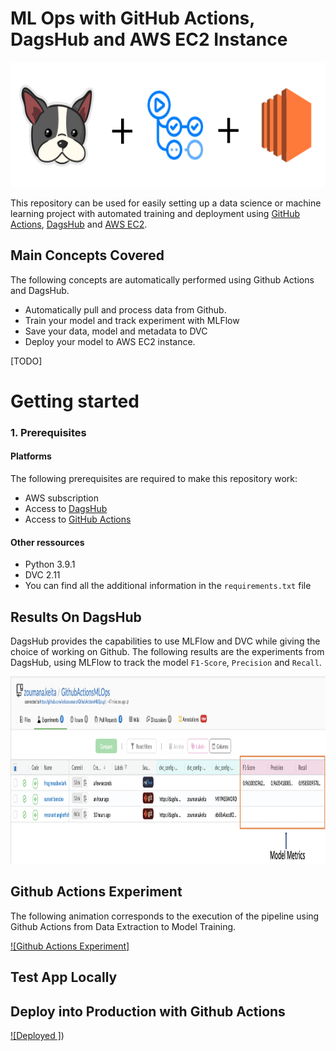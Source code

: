 # ML Ops with GitHub Actions, DagsHub and AWS EC2 Instance 

<p align="center">
  <img src="./images/mlops_dagshub.png" alt="DagsHub + Actions + EC2" height="200"/>
</p>

This repository can be used for easily setting up a data science or machine learning project with automated training and deployment using [GitHub Actions](https://github.com/features/actions), [DagsHub](https://dagshub.com/) and [AWS EC2](https://aws.amazon.com/fr/ec2/). 
## Main Concepts Covered 
The following concepts are automatically performed using Github Actions and DagsHub.
- Automatically pull and process data from Github. 
- Train your model and track experiment with MLFlow
- Save your data, model and metadata to DVC 
- Deploy your model to AWS EC2 instance.

[TODO] 

# Getting started 
### 1. Prerequisites
#### Platforms
The following prerequisites are required to make this repository work:
- AWS subscription
- Access to [DagsHub](https://dagshub.com/)
- Access to [GitHub Actions](https://github.com/features/actions)

#### Other ressources
- Python 3.9.1 
- DVC 2.11  
- You can find all the additional information in the `requirements.txt` file

## Results On DagsHub
DagsHub provides the capabilities to use MLFlow and DVC while giving the choice of working on Github. The following results are the experiments from DagsHub, using MLFlow to track the model `F1-Score`, `Precision` and `Recall`.

<p align="center">
  <img src="./images/experiments.png" alt="Experiment on DagsHub" height="300"/>
</p>

## Github Actions Experiment 
The following animation corresponds to the execution of the pipeline using Github Actions from Data Extraction to Model Training. 

[![Github Actions Experiment]]([https://youtu.be/T-D1KVIuvjA](https://gfycat.com/blackandwhitearctichyracotherium))


## Test App Locally

## Deploy into Production with Github Actions

[![Deployed ]](https://gfycat.com/kaleidoscopicjointblueandgoldmackaw))

